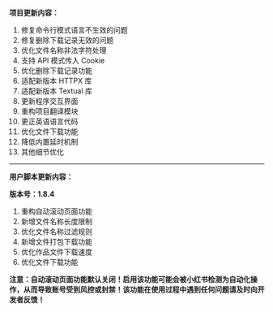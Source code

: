 **项目更新内容：**

1. 修复命令行模式语言不生效的问题
2. 修复删除下载记录无效的问题
3. 优化文件名称非法字符处理
4. 支持 API 模式传入 Cookie
5. 优化删除下载记录功能
6. 适配新版本 HTTPX 库
7. 适配新版本 Textual 库
8. 更新程序交互界面
9. 重构项目翻译模块
10. 更正英语语言代码
11. 优化文件下载功能
12. 降低内置延时机制
13. 其他细节优化

*****

**用户脚本更新内容：**

**版本号：1.8.4**

1. 重构自动滚动页面功能
2. 新增文件名称长度限制
3. 优化文件名称过滤规则
4. 新增文件打包下载功能
5. 优化作品文件下载速度
6. 优化文件下载功能

<p><strong>注意：自动滚动页面功能默认关闭！启用该功能可能会被小红书检测为自动化操作，从而导致账号受到风控或封禁！该功能在使用过程中遇到任何问题请及时向开发者反馈！</strong></p>

